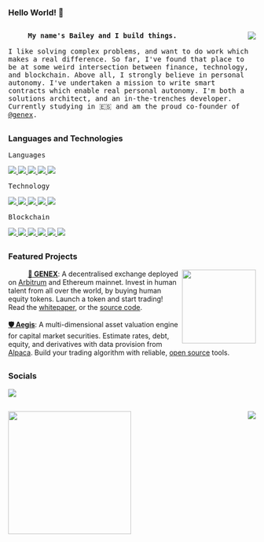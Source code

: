 ### Hello World! 👋

##

<img align="right" src="https://img.icons8.com/ios-filled/100/000000/weightlift.png"/>
<samp>
  <p align=”justify” style="text-indent:40px;">
    <b>My name's Bailey and I build things.</b>
    <br/>
    <br/>
    I like solving complex problems, and want to do work which makes a real difference. So far, I've found that place to be at some weird intersection between finance, technology, and blockchain. Above all, I strongly believe in personal autonomy. I've undertaken a mission to write smart contracts which enable real personal autonomy. I'm both a solutions architect, and an in-the-trenches developer. Currently studying in 🇪🇸 and am the proud co-founder of <a href="https://github.com/genex-tech">@genex</a>.
  </p>
</samp>

##

### **Languages and Technologies**
<samp>Languages</samp>
<div float="left">
  <a href="https://www.python.org/">
    <img src="https://img.icons8.com/ios-filled/50/000000/python.png"/>
  </a>

  <a href="https://docs.soliditylang.org/en/v0.8.16/">
    <img src="https://img.icons8.com/ios-filled/50/000000/solidity.png"/>
  </a>

  <a href="https://www.postgresql.org/">
    <img src="https://img.icons8.com/ios-filled/50/000000/postgreesql.png"/>
  </a>

  <a href="https://www.javascript.com/">
   <img src="https://img.icons8.com/ios-filled/50/000000/javascript.png"/>
  </a>

  <a href="https://go.dev/">
   <img src="https://img.icons8.com/ios-filled/50/000000/golang.png"/>
  </a>
</div>

<samp>Technology</samp>
<div float="left">
  <!-- git -->
  <a href="https://git-scm.com/">
   <img src="https://img.icons8.com/ios-filled/50/000000/git.png"/>
  </a>

  <!-- linux -->
  <a href="https://www.linux.org/">
   <img src="https://img.icons8.com/ios-filled/50/000000/linux.png"/>
  </a>

  <!-- nginx -->
  <a href="https://www.nginx.com/">
    <img src="https://img.icons8.com/color/50/000000/nginx.png"/>
  </a>

  <!-- msft azure -->
  <a href="https://portal.azure.com/">
    <img src="https://img.icons8.com/color/50/000000/azure-1.png"/>
  </a>

  <!-- gcp -->
  <a href="https://cloud.google.com"/>
    <img src="https://img.icons8.com/ios-filled/50/000000/google-cloud-platform.png"/>
  </a>
</div>

<samp>Blockchain</samp>
<div float="left">
  <!-- ethereum -->
  <a href="https://ethereum.org/en/">
    <img src="https://img.icons8.com/ios-filled/50/000000/ethereum.png"/>
  </a>

  <!-- arbi -->
  <a href="https://offchainlabs.com/">
    <img src="https://img.icons8.com/ios-filled/50/000000/a.png"/>
  </a>

  <!-- infura -->
  <a href="https://infura.io/">
    <img src="https://img.icons8.com/ios-filled/50/000000/connectdevelop.png"/>
  </a>

  <!-- eth-Brownie -->
  <a href="https://eth-brownie.readthedocs.io/en/stable/">
    <img src="https://img.icons8.com/external-vitaliy-gorbachev-fill-vitaly-gorbachev/50/000000/external-brownie-sweet-vitaliy-gorbachev-fill-vitaly-gorbachev.png"/>
  </a>
  
  <!-- ganache -->
  <a href="https://trufflesuite.com/ganache/">
    <img src="https://img.icons8.com/ios-filled/50/000000/orthogonal-view--v1.png"/>
  </a>

  <!-- node js-->
  <a href="https://nodejs.org/en/">
    <img src="https://img.icons8.com/windows/50/00000/node-js.png"/>
  </a>
</div>

##

### **Featured Projects**

<a href="https://genex.app" align="right">
  <img src="https://github.com/itchysnake/itchysnake/blob/master/rec/black_genex.gif" width="150" align="right"/>
</a>

<p align=”justify” style="text-indent:40px;"> 
  <a href="https://github.com/itchysnake/genex"><b>🌳 GENEX</b></a>: A decentralised exchange deployed on <a href="https://portal.arbitrum.one">Arbitrum</a> and Ethereum mainnet. Invest in human talent from all over the world, by buying human equity tokens. Launch a token and start trading! Read the <a href="https://genex.app/whitepaper">whitepaper</a>, or the <a href="https://github.com/itchysnake/genex">source code</a>.
  <br/><br/>
  <a href="https://github.com/itchysnake/aegis"><b>🛡 Aegis</b></a>: A multi-dimensional asset valuation engine for capital market securities. Estimate rates, debt, equity, and derivatives with data provision from <a href="https://alpaca.markets/">Alpaca</a>. Build your trading algorithm with reliable, <a href="https://github.com/itchysnake/aegis">open source</a> tools.
</p>

##

### **Socials**
<a href="https://www.linkedin.com/in/bailey-de-villiers/">
  <img src="https://img.icons8.com/ios-filled/50/000000/linkedin.png"/>
</a>

##

<img align="left" src="https://cdn.dribbble.com/users/2646423/screenshots/5507196/computer.gif" width="250">
<img align="right" src="https://github-readme-stats.vercel.app/api?username=itchysnake&show_icons=true"/>